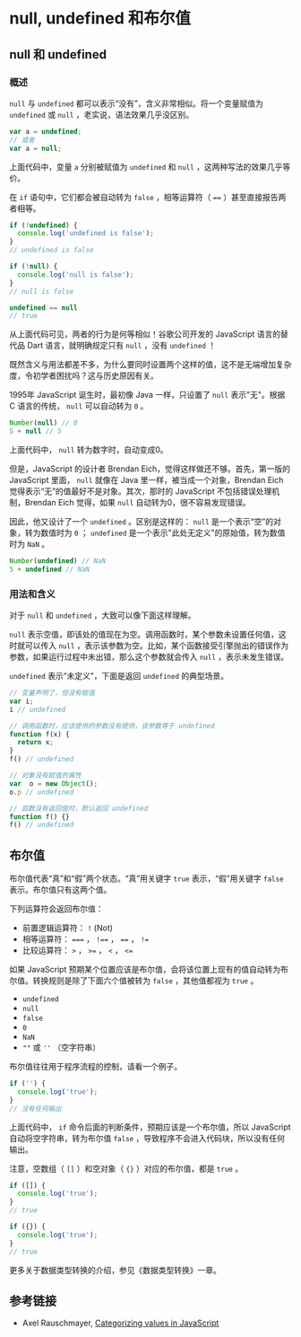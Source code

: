 # null, undefined 和布尔值

## null 和 undefined

### 概述

 `null` 与 `undefined` 都可以表示“没有”，含义非常相似。将一个变量赋值为 `undefined` 或 `null` ，老实说，语法效果几乎没区别。

```js
var a = undefined;
// 或者
var a = null;
```

上面代码中，变量 `a` 分别被赋值为 `undefined` 和 `null` ，这两种写法的效果几乎等价。

在 `if` 语句中，它们都会被自动转为 `false` ，相等运算符（ `==` ）甚至直接报告两者相等。

```js
if (!undefined) {
  console.log('undefined is false');
}
// undefined is false

if (!null) {
  console.log('null is false');
}
// null is false

undefined == null
// true
```

从上面代码可见，两者的行为是何等相似！谷歌公司开发的 JavaScript 语言的替代品 Dart 语言，就明确规定只有 `null` ，没有 `undefined` ！

既然含义与用法都差不多，为什么要同时设置两个这样的值，这不是无端增加复杂度，令初学者困扰吗？这与历史原因有关。

1995年 JavaScript 诞生时，最初像 Java 一样，只设置了 `null` 表示"无"。根据 C 语言的传统， `null` 可以自动转为 `0` 。

```js
Number(null) // 0
5 + null // 5
```

上面代码中， `null` 转为数字时，自动变成0。

但是，JavaScript 的设计者 Brendan Eich，觉得这样做还不够。首先，第一版的 JavaScript 里面， `null` 就像在 Java 里一样，被当成一个对象，Brendan Eich 觉得表示“无”的值最好不是对象。其次，那时的 JavaScript 不包括错误处理机制，Brendan Eich 觉得，如果 `null` 自动转为0，很不容易发现错误。

因此，他又设计了一个 `undefined` 。区别是这样的： `null` 是一个表示“空”的对象，转为数值时为 `0` ； `undefined` 是一个表示"此处无定义"的原始值，转为数值时为 `NaN` 。

```js
Number(undefined) // NaN
5 + undefined // NaN
```

### 用法和含义

对于 `null` 和 `undefined` ，大致可以像下面这样理解。

 `null` 表示空值，即该处的值现在为空。调用函数时，某个参数未设置任何值，这时就可以传入 `null` ，表示该参数为空。比如，某个函数接受引擎抛出的错误作为参数，如果运行过程中未出错，那么这个参数就会传入 `null` ，表示未发生错误。

 `undefined` 表示“未定义”，下面是返回 `undefined` 的典型场景。

```js
// 变量声明了，但没有赋值
var i;
i // undefined

// 调用函数时，应该提供的参数没有提供，该参数等于 undefined
function f(x) {
  return x;
}
f() // undefined

// 对象没有赋值的属性
var  o = new Object();
o.p // undefined

// 函数没有返回值时，默认返回 undefined
function f() {}
f() // undefined
```

## 布尔值

布尔值代表“真”和“假”两个状态。“真”用关键字 `true` 表示，“假”用关键字 `false` 表示。布尔值只有这两个值。

下列运算符会返回布尔值：

- 前置逻辑运算符：  `!`  (Not)
- 相等运算符： `===` ， `!==` ， `==` ， `!=` 
- 比较运算符： `>` ， `>=` ， `<` ， `<=` 

如果 JavaScript 预期某个位置应该是布尔值，会将该位置上现有的值自动转为布尔值。转换规则是除了下面六个值被转为 `false` ，其他值都视为 `true` 。

-  `undefined` 
-  `null` 
-  `false` 
-  `0` 
-  `NaN` 
-  `""` 或 `''` （空字符串）

布尔值往往用于程序流程的控制，请看一个例子。

```js
if ('') {
  console.log('true');
}
// 没有任何输出
```

上面代码中， `if` 命令后面的判断条件，预期应该是一个布尔值，所以 JavaScript 自动将空字符串，转为布尔值 `false` ，导致程序不会进入代码块，所以没有任何输出。

注意，空数组（ `[]` ）和空对象（ `{}` ）对应的布尔值，都是 `true` 。

```js
if ([]) {
  console.log('true');
}
// true

if ({}) {
  console.log('true');
}
// true
```

更多关于数据类型转换的介绍，参见《数据类型转换》一章。

## 参考链接

- Axel Rauschmayer, [Categorizing values in JavaScript](http://www.2ality.com/2013/01/categorizing-values.html)
